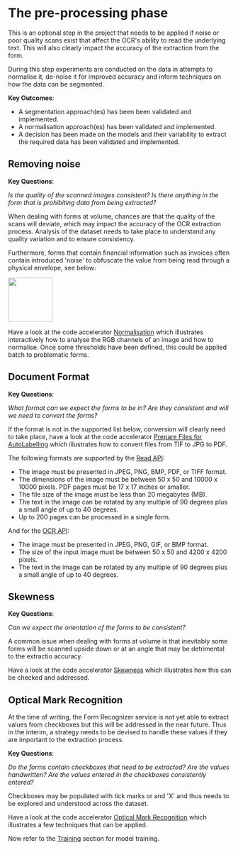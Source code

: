 # The pre-processing phase

This is an optional step in the project that needs to be applied if noise or poor quality scans exist that affect the OCR's
ability to read the underlying text. This will also clearly impact the accuracy of the extraction from the form.

During this step experiments are conducted on the data in attempts to normalise it, de-noise it for improved accuracy and inform techniques on how the data can be segmented.

**Key Outcomes**:

* A segmentation approach(es) has been been validated and implemented.
* A normalisation approach(es) has been validated and implemented.
* A decision has been made on the models and their variability to extract the required data has been validated and implemented.

## Removing noise

**Key Questions**:

*Is the quality of the scanned images consistent?* *Is there anything in the form that is prohibiting data from being extracted?*

When dealing with forms at volume, chances are that the quality of the scans will deviate, which may impact the accuracy of the OCR extraction process. Analysis of the dataset needs to take place to understand any quality variation and to ensure consistency.

Furthermore, forms that contain financial information such as invoices often contain introduced 'noise' to obfuscate the value from being read through a physical envelope, see below:

<img src="../Project_Preparation/Decision_Guidance/repo_images/Noise.png" align="center" alt="" width="100"/>

Have a look at the code accelerator [Normalisation](Normalisation/preprocess_document.ipynb) which illustrates interactively how to analyse the RGB channels of an image and how to normalise. Once some thresholds have been defined, this could be applied batch to problematic forms.

## Document Format

**Key Questions**:

*What format can we expect the forms to be in?* *Are they consistent and will we need to convert the forms?*

If the format is not in the supported list below, conversion will clearly need to take place, have a look at the code accelerator [Prepare Files for AutoLabelling](../Training/Auto_Labelling/README.md#autolabel_prepare_files.py) which illustrates how to convert files from TIF to JPG to PDF.

The following formats are supported by the [Read API](https://docs.microsoft.com/en-gb/azure/cognitive-services/computer-vision/concept-recognizing-text#read-api):

* The image must be presented in JPEG, PNG, BMP, PDF, or TIFF format.
* The dimensions of the image must be between 50 x 50 and 10000 x 10000 pixels. PDF pages must be 17 x 17 inches or smaller.
* The file size of the image must be less than 20 megabytes (MB).
* The text in the image can be rotated by any multiple of 90 degrees plus a small angle of up to 40 degrees.
* Up to 200 pages can be processed in a single form.

And for the [OCR API](https://docs.microsoft.com/en-gb/azure/cognitive-services/computer-vision/concept-recognizing-text#ocr-optical-character-recognition-api):

* The image must be presented in JPEG, PNG, GIF, or BMP format.
* The size of the input image must be between 50 x 50 and 4200 x 4200 pixels.
* The text in the image can be rotated by any multiple of 90 degrees plus a small angle of up to 40 degrees.

## Skewness

**Key Questions**:

*Can we expect the orientation of the forms to be consistent?*

A common issue when dealing with forms at volume is that inevitably some forms will be scanned upside down or at an angle that may be detrimental to the extractio accuracy.

Have a look at the code accelerator [Skewness](Skewness/README.md) which illustrates how this can be checked and addressed.

## Optical Mark Recognition

At the time of writing, the Form Recognizer service is not yet able to extract values from checkboxes but this will be addressed in the near future. Thus in the interim, a strategy needs to be devised to handle these values if they are important to the extraction process.

**Key Questions**:

*Do the forms contain checkboxes that need to be extracted?* *Are the values handwritten?* *Are the values entered in the checkboxes consistently entered?*

Checkboxes may be populated with tick marks or and 'X' and thus needs to be explored and understood across the dataset.

Have a look at the code accelerator [Optical Mark Recognition](Optical_Make_Recognition/README.md) which illustrates a few techniques that can be applied.

Now refer to the [Training](../Training/README.md) section for model training.
